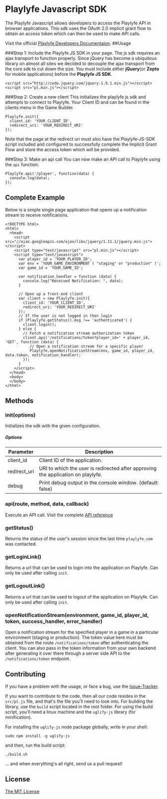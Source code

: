 Playlyfe Javascript SDK
==================
The Playlyfe Javascript allows developers to access the Playlyfe API in browser applications. This sdk uses the OAuth 2.0 implicit grant flow to obtain an access token which can then be used to make API calls.

Visit the official [Playlyfe Developers Documentaion](http://dev.playlyfe.com/).
##Usage

###Step 1: Include the Playlyfe JS SDK in your page.
The js sdk requires an ajax transport to function properly. Since jQuery has become a ubiquitous library on almost all sites we decided to decouple the ajax transport from the core sdk to cut down the size. You must include either **jQuery**(or **Zepto** for mobile applications) before the **Playlyfe JS SDK**.

    <script src="http://code.jquery.com/jquery-1.9.1.min.js"></script>
    <script src="pl.min.js"></script>

###Step 2: Create a new client
This initializes the playlyfe js sdk and attempts to connect to Playlyfe. Your Client ID and can be found in the clients menu in the Game Builder.

    Playlyfe.init({
      client_id: 'YOUR_CLIENT_ID',
      redirect_uri: 'YOUR_REDIRECT_URI'
    });

Note that the page at the redirect uri must also have the Playlyfe-JS-SDK script included and configured to successfully complete the Implicit Grant Flow and store the access token which will be provided.

###Step 3: Make an api call
You can now make an API call to Playlyfe using the ```api``` function.

    Playlyfe.api('/player', function(data) {
      console.log(data);
    });


## Complete Example
Below is a simple single page application that opens up a notification stream to receive notifications.

    <!DOCTYPE html>
    <html>
      <head>
        <script src="//ajax.googleapis.com/ajax/libs/jquery/1.11.1/jquery.min.js"></script>
        <script type="text/javascript" src="pl.min.js"></script>
        <script type="text/javascript">
          var player_id = 'YOUR_PLAYER_ID';
          var env = 'YOUR_GAME_ENVIRONMENT ( "staging" or "production" )';
          var game_id = 'YOUR_GAME_ID';

          var notification_handler = function (data) {
            console.log("Received Notification: ", data);
          }

          // Open up a front-end client
          var client = new Playlyfe.init({
            client_id: 'YOUR_CLIENT_ID',
            redirect_uri: 'YOUR_REDIRECT_URI'
          });
          // If the user is not logged in then login
          if (Playlyfe.getStatus().msg !== 'authenticated') {
            client.login();
          } else {
            // Fetch a notification stream authorization token
            client.api('/notifications/token?player_id=' + player_id, 'GET', function (data) {
               // Open a notification stream for a specific player
               Playlyfe.openNotificationStream(env, game_id, player_id, data.token, notification_handler);
            });
          }
        </script>
      </head>
      <body>
      </body>
    </html>

## Methods

### init(options)
Initializes the sdk with the given configuration.
##### Options
<table>
  <thead>
    <tr><th>Parameter</th><th>Description</th></tr>
  </thead>
  <tbody>
    <tr><td>client_id</td><td>Client ID of the application.</td></tr>
    <tr><td>redirect_uri</td><td>URI to which the user is redirected after approving the application on playlyfe.</td></tr>
    <tr><td>debug</td><td>Print debug output in the console window. (default: false)</td></tr>
  </tbody>
</table>


### api(route, method, data, callback)
Execute an API call. Visit the complete [API reference](http://dev.playlyfe.com/docs/api)

### getStatus()
Returns the status of the user's session since the last time ```playlyfe.com``` was contacted.

### getLoginLink()
Returns a url that can be used to login into the application on Playlyfe. Can only be used after calling ```init```.

### getLogoutLink()
Returns a url that can be used to logout of the application on Playlyfe. Can only be used after calling ```init```.

### openNotificationStream(environment, game_id, player_id, token, success_handler, error_handler)
Open a notification stream for the specified player in a game in a particular environment (staging or production). The token value here must be obtained from the route `/notifications/token` after authenticating the client. You can also pass in the token information from your own backend after generating it over there through a server side API to the `/notifications/token` endpoint.


## Contributing
If you have a problem with the usage, or face a bug, use the [Issue-Tracker](https://github.com/playlyfe/playlyfe-js-sdk/issues "A list of the bugz").

If you want to contribute to the code, then all our code resides in the `src/pl.js` file, and that's the file you'll need to look into. For building the library, use the `build` script located in the root folder. For using the build script, you'll need a linux machine and the `uglify-js` library (for minification).

For installing the `uglify-js` node package globally, write in your shell:
```shell
sudo npm install -g uglify-js
```
and then, run the build script:
```shell
./build.sh
```
... and when everything's all right, send us a pull request!

## License
[The MIT License](http://opensource.org/licenses/MIT)

